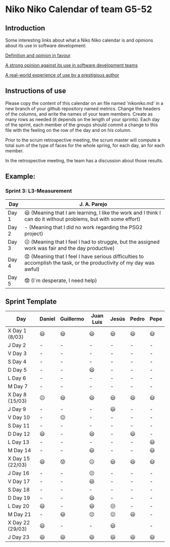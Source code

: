 # Niko Niko Calendar of team G5-52
## Introduction
Some interesting links about what a Niko Niko calendar is and opinions about its use in software development:

[Definition and opinion in favour](https://blog.teammood.com/2018/07/24/evaluating-your-teams-health-with-the-niko-niko-calendar.html?utm_source=google&utm_medium=cpc&utm_campaign=blog-niko-niko&utm_content=niko-niko&utm_term=niko%20niko%20calendar&gclid=Cj0KCQjwsYb0BRCOARIsAHbLPhGYfc7zpSwEDx8KE3VjlsTyy1M1F8O8lxyOPWQTpjf71RjXeD5rgWsaAmEhEALw_wcB)

[A strong opinion against its use in software development teams](https://www.tinypulse.com/blog/sk-niko-niko-calendar-workplace-morale)

[A real-world experience of use by a prestigious author](https://www.javiergarzas.com/2015/05/calendarios-niko-niko.html)
## Instructions of use
Please copy the content of this calendar on an file named 'nikoniko.md' in a new branch of your github repository named metrics.
Change the headers of the columns, and write the names of your team members.
Create as many rows as needed (it depends on the length of your sprints).
Each day of the sprint, each member of the groups should commit a change to this file with the feeling on the row of the day and on his column. 

Prior to the scrum retrospective meeting, the scrum master will compute a total sum of the type of faces for the whole spring, for each day, an for each member.

In the retrospective meeting, the team has a discussion about those results.

## Example:

### Sprint 3: L3-Measurement 

| Day           | J. A. Parejo  |
| ------------- | ------------- |
| Day 1         |    :smiley: (Meaning that I am learning, I like the work and I think I can do it without problems, but with some effort) |
| Day 2         |    - (Meaning that I did no work regarding the PSG2 project)           |
| Day 3         |    :neutral_face:  (Meaning that I feel I had to struggle, but the assigned work was fair and the day productive)          |:fearful:
| Day 4         |    :worried: (Meaning that I feel I have serious difficulties to accomplish the task, or the productivity of my day was awful)           |
| Day 5         |    :fearful:   (I´m desperate, I need help)        |


## Sprint Template

| Day             | Daniel         | Guillermo       | Juan Luis      | Jesús          | Pedro          | Pepe              |
| -------------   | -------------  | ------------    | -------------  | -------------  | -------------  | -------------     |
| X Day 1 (8/03)  |     :smiley:   |        :smiley: |   :smiley:     |    :smiley:    |      :smiley:   |         :smiley: |
| J Day 2         |      -         |      -         |       -         |       -         |       -         |        -        |
| V Day 3         |       -        |       -        |       -         |       -         |        -        |        -        |
| S Day 4         |        -       |       -       |        -        |       -         |         -        |        -        |
| D Day 5         |        -       |       -        |   :smiley:     |       -         |         -        |        -        |
| L Day 6         |        -       |       -        |       -         |       -         |        -         |       -         |
| M Day 7         |      -         |       -        |      -        |       -         |        -         |       -         |
| X Day 8 (15/03) |:neutral_face:  |       :smiley: |    😃       |        :smiley:|       :smiley:    |      :smiley:   |
| J Day 9         |      -         |       -        |  -            |        :smiley: |        -         |       -         |
| V Day 10        |      -         |       😐       |     -        |        -        |        -         |       -         |
| S Day 11        |     -          |       -        |       -         |        -        |        -         |       -         |
| D Day 12        |      :smiley:  |       -        |   :smiley:    |        -       |       :smiley:   |        -         |
| L Day 13        |      -         |       -        |   -            |       -        |          -        |      :smiley:   |
| M Day 14        |      -         |       -        |    :smiley:      |       -        |          -        |      :smiley:   |
| X Day 15 (22/03)|      :smiley:  |       😟      |   :neutral_face:|       :smiley: |       :smiley:   |      :smiley:    |
| J Day 16        |      -         |      -         |   :neutral_face:  |       -        |         -       |       -         |
| V Day 17        |      -         |       -        |      :smiley:    |        -       |        -        |       -         |
| S Day 18        |      -         |       -        |      -          |         -      |        -        |        -        |
| D Day 19        |      -         |       -        |    :smiley:   |          -     |        -        |          -      |
| L Day 20        |      :smiley:  |       -        |      :smiley: |        😐       |         -       |       -         |
| M Day 21        |      -         |     :smiley:  |      😐        |        😐       |    :smiley:    |        -        |    
| X Day 22 (29/03)|     :smiley:   |        -       |       -         |       :smiley:   |                |        -        |
| J Day 23        |     :smiley:   |   :smiley:   |      :smiley:   |    :smiley:   |     :smiley:   |      :smiley:   |


